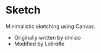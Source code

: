 # Sketch #

Minimalistic sketching using Canvas.
- Originally written by dmliao
- Modified by Lolirofle
